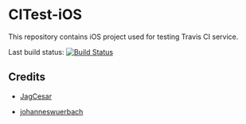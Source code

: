 CITest-iOS
==========

This repository contains iOS project used for testing Travis CI service.

Last build status: 
[![Build Status](https://travis-ci.org/darrarski/CITest-iOS.svg?branch=master)](https://travis-ci.org/darrarski/CITest-iOS)

## Credits

- [JagCesar](https://gist.github.com/JagCesar/a6283bc2cb2f439b3a1d)

- [johanneswuerbach](https://gist.github.com/johanneswuerbach/5559514)
